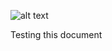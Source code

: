 ![alt text](https://theCaseFor.github.io/My_Story_.jpg)


<html>
  <body>
    <p>Testing this document</p>
  </body>
</html>



